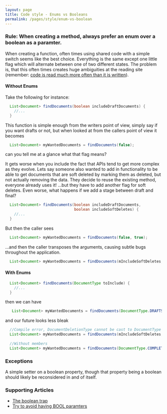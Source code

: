```yaml
---
layout: page
title: Code style - Enums vs Booleans
permalink: /pages/style/enum-vs-boolean
---
```


### Rule: When creating a method, always prefer an enum over a boolean as a paramter.

When creating a function, often times using shared code with a simple switch seems like the best choice. Everything is the same except one little flag which will alternate between one of two different states. The problem is, that this often times creates huge ambiguities at the reading site (remember: [code is read much more often than it is written](https://blogs.msdn.microsoft.com/oldnewthing/20070406-00/?p=27343/)). 

#### Without Enums

Take the following for instance:

```java
  List<Document> findDocuments(boolean includeDraftDocuments) {
    //...
  }
```

This function is simple enough from the writers point of view, simply say if you want drafts or not, but when looked at from the callers point of view it becomes

```java
  List<Document> myWantedDocuments = findDocuments(false);
```

can you tell me at a glance what that flag means?



It gets worse when you include the fact that APIs tend to get more complex as they evolve. Lets say someone also wanted to add in functionality to be able to get documents that are soft deleted by marking them as deleted, but not actually removing the data. They decide to reuse the existing method, everyone already uses it! ...but they have to add another flag for soft deletes. Even worse, what happens if we add a stage between draft and final?

```java
  List<Document> findDocuments(boolean includeDraftDocuments,
                               boolean includeSoftDeletes) {
    //...
  }
```

But then the caller sees

```java
  List<Document> myWantedDocuments = findDocuments(false, true);
```

...and then the caller transposes the arguments, causing subtle bugs throughout the application.

```java
  List<Document> myWantedDocuments = findDocuments(mIncludeSoftDeletes, mIncludeDrafts);
```
#### With Enums

```java
  List<Document> findDocuments(DocumentType toInclude) {
    //...
  }
```
then we can have

```java
   List<Document> myWantedDocuments = findDocuments(DocumentType.DRAFTS);
```
and our future looks less bleak

```java
  //Compile error, DocumentDeletionType cannot be cast to DocumentType
  List<Document> myWantedDocuments = findDocuments(mIncludeSoftDeletes, mIncludeDrafts);
  
  //Without members
  List<Document> myWantedDocuments = findDocuments(DocumentType.COMPLETED, DocumentDeletionType.NOT_DELETED);
```

### Exceptions
A simple setter on a boolean property, though that property being a boolean should likely be reconsidered in and of itself.
  
### Supporting Articles
* [The boolean trap](https://ariya.io/2011/08/hall-of-api-shame-boolean-trap)
* [Try to avoid having BOOL paramters](https://blogs.msdn.microsoft.com/oldnewthing/20060828-18/?p=29953)  
